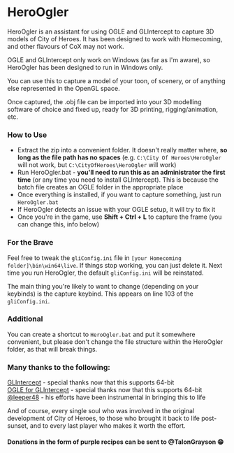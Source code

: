 # HeroOgler
HeroOgler is an assistant for using OGLE and GLIntercept to capture 3D models of City of Heroes. It has been designed to work with Homecoming, and other flavours of CoX may not work.

OGLE and GLIntercept only work on Windows (as far as I'm aware), so HeroOgler has been designed to run in Windows only.

You can use this to capture a model of your toon, of scenery, or of anything else represented in the OpenGL space.

Once captured, the .obj file can be imported into your 3D modelling software of choice and fixed up, ready for 3D printing, rigging/animation, etc.

### How to Use
- Extract the zip into a convenient folder. It doesn't really matter where, **so long as the file path has no spaces** (e.g. `C:\City Of Heroes\HeroOgler` will not work, but `C:\CityOfHeroes\HeroOgler` will work)
- Run HeroOgler.bat - **you'll need to run this as an administrator the first time** (or any time you need to install GLIntercept). This is because the batch file creates an OGLE folder in the appropriate place
- Once everything is installed, if you want to capture something, just run `HeroOgler.bat`
- If HeroOgler detects an issue with your OGLE setup, it will try to fix it
- Once you're in the game, use **Shift + Ctrl + L** to capture the frame (you can change this, info below)

### For the Brave
Feel free to tweak the `gliConfig.ini` file in `[your Homecoming folder]\bin\win64\live`. If things stop working, you can just delete it. Next time you run HeroOgler, the default `gliConfig.ini` will be reinstated.

The main thing you're likely to want to change (depending on your keybinds) is the capture keybind. This appears on line 103 of the `gliConfig.ini`.

### Additional
You can create a shortcut to `HeroOgler.bat` and put it somewhere convenient, but please don't change the file structure within the HeroOgler folder, as that will break things.

### Many thanks to the following:

[GLIntercept](https://github.com/dtrebilco/glintercept) - special thanks now that this supports 64-bit  
[OGLE for GLIntercept](https://github.com/dgis/OGLE-for-GLIntercept) - special thanks now that this supports 64-bit  
[@leeper48](https://forums.homecomingservers.com/profile/54401-leeper48/) - his efforts have been instrumental in bringing this to life  

And of course, every single soul who was involved in the original development of City of Heroes, to those who brought it back to life post-sunset, and to every last player who makes it worth the effort.

#### Donations in the form of purple recipes can be sent to @TalonGrayson 😁
